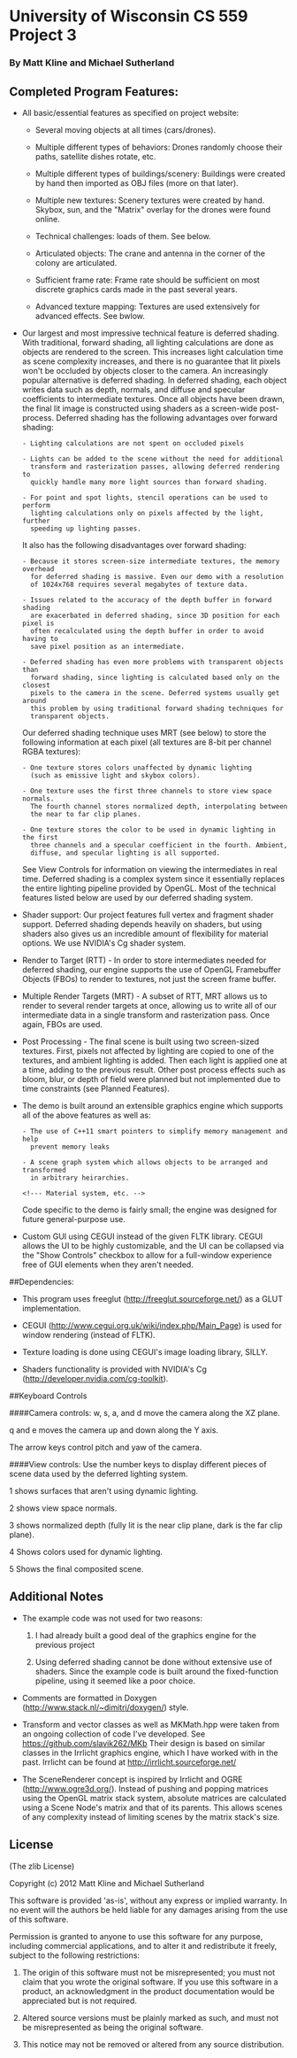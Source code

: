 # University of Wisconsin CS 559 Project 3
### By Matt Kline and Michael Sutherland

## Completed Program Features:

- All basic/essential features as specified on project website:
    - Several moving objects at all times (cars/drones).

    - Multiple different types of behaviors: Drones randomly choose their paths,
      satellite dishes rotate, etc.

    - Multiple different types of buildings/scenery: Buildings were created by
      hand then imported as OBJ files (more on that later).

    - Multiple new textures: Scenery textures were created by hand. Skybox, sun,
      and the "Matrix" overlay for the drones were found online.

    - Technical challenges: loads of them. See below.

    - Articulated objects: The crane and antenna in the corner of the colony are
      articulated.

    - Sufficient frame rate: Frame rate should be sufficient on most discrete
      graphics cards made in the past several years.

    - Advanced texture mapping: Textures are used extensively for advanced
      effects. See bwlow.

- Our largest and most impressive technical feature is deferred shading. With
  traditional, forward shading, all lighting calculations are done as objects
  are rendered to the screen. This increases light calculation time as scene
  complexity increases, and there is no guarantee that lit pixels won't be
  occluded by objects closer to the camera. An increasingly popular alternative
  is deferred shading. In deferred shading, each object writes data such as
  depth, normals, and diffuse and specular coefficients to intermediate
  textures. Once all objects have been drawn, the final lit image is constructed
  using shaders as a screen-wide post-process. Deferred shading has the
  following advantages over forward shading:
  
      - Lighting calculations are not spent on occluded pixels

      - Lights can be added to the scene without the need for additional
        transform and rasterization passes, allowing deferred rendering to
        quickly handle many more light sources than forward shading.

      - For point and spot lights, stencil operations can be used to perform
        lighting calculations only on pixels affected by the light, further
        speeding up lighting passes.

  It also has the following disadvantages over forward shading:

      - Because it stores screen-size intermediate textures, the memory overhead
        for deferred shading is massive. Even our demo with a resolution
        of 1024x768 requires several megabytes of texture data.

      - Issues related to the accuracy of the depth buffer in forward shading
        are exacerbated in deferred shading, since 3D position for each pixel is
        often recalculated using the depth buffer in order to avoid having to
        save pixel position as an intermediate.

      - Deferred shading has even more problems with transparent objects than
        forward shading, since lighting is calculated based only on the closest
        pixels to the camera in the scene. Deferred systems usually get around
        this problem by using traditional forward shading techniques for
        transparent objects.
        
  Our deferred shading technique uses MRT (see below) to store the following
  information at each pixel (all textures are 8-bit per channel RGBA textures):

      - One texture stores colors unaffected by dynamic lighting
        (such as emissive light and skybox colors).

      - One texture uses the first three channels to store view space normals.
        The fourth channel stores normalized depth, interpolating between
        the near to far clip planes.

      - One texture stores the color to be used in dynamic lighting in the first
        three channels and a specular coefficient in the fourth. Ambient,
        diffuse, and specular lighting is all supported.

  See View Controls for information on viewing the intermediates in real time.
  Deferred shading is a complex system since it essentially replaces the entire
  lighting pipeline provided by OpenGL. Most of the technical features listed
  below are used by our deferred shading system.

- Shader support: Our project features full vertex and fragment shader support.
  Deferred shading depends heavily on shaders, but using shaders also gives us
  an incredible amount of flexibility for material options. We use NVIDIA's Cg
  shader system.

- Render to Target (RTT) - In order to store intermediates needed for deferred
  shading, our engine supports the use of OpenGL Framebuffer Objects (FBOs) to
  render to textures, not just the screen frame buffer.

- Multiple Render Targets (MRT) - A subset of RTT, MRT allows us to render to
  several render targets at once, allowing us to write all of our intermediate
  data in a single transform and rasterization pass. Once again, FBOs are used.

- Post Processing - The final scene is built using two screen-sized textures.
  First, pixels not affected by lighting are copied to one of the textures, and
  ambient lighting is added. Then each light is applied one at a time, adding to
  the previous result. Other post process effects such as bloom, blur, or depth
  of field were planned but not implemented due to time constraints (see Planned
  Features).

<!--- Add more features here -->

- The demo is built around an extensible graphics engine which supports all of
  the above features as well as:

      - The use of C++11 smart pointers to simplify memory management and help
        prevent memory leaks

      - A scene graph system which allows objects to be arranged and transformed
        in arbitrary heirarchies.

      <!--- Material system, etc. -->

  Code specific to the demo is fairly small; the engine was designed for future
  general-purpose use.

- Custom GUI using CEGUI instead of the given FLTK library. CEGUI allows the UI
  to be highly customizable, and the UI can be collapsed via the
  "Show Controls" checkbox to allow for a full-window experience free of GUI
  elements when they aren't needed.

##Dependencies:

- This program uses freeglut (<http://freeglut.sourceforge.net/>) as a GLUT
  implementation.

- CEGUI (<http://www.cegui.org.uk/wiki/index.php/Main_Page>) is used for window
  rendering (instead of FLTK).

- Texture loading is done using CEGUI's image loading library, SILLY.

- Shaders functionality is provided with NVIDIA's Cg
  (<http://developer.nvidia.com/cg-toolkit>).

##Keyboard Controls

####Camera controls:
w, s, a, and d move the camera along the XZ plane.

q and e moves the camera up and down along the Y axis.

The arrow keys control pitch and yaw of the camera.

####View controls:
Use the number keys to display different pieces of scene data
used by the deferred lighting system.

1 shows surfaces that aren't using dynamic lighting.

2 shows view space normals.

3 shows normalized depth (fully lit is the near clip plane, dark is the far
  clip plane).

4 Shows colors used for dynamic lighting.

5 Shows the final composited scene.

## Additional Notes

- The example code was not used for two reasons:

    1. I had already built a good deal of the graphics engine for the previous
       project

    2. Using deferred shading cannot be done without extensive use of shaders.
       Since the example code is built around the fixed-function pipeline, using
       it seemed like a poor choice.

- Comments are formatted in Doxygen (<http://www.stack.nl/~dimitri/doxygen/>)
  style.

- Transform and vector classes as well as MKMath.hpp were taken from an ongoing
  collection of code I've developed. See <https://github.com/slavik262/MKb>
  Their design is based on similar classes in the Irrlicht graphics engine,
  which I have worked with in the past. Irrlicht can be found at
  <http://irrlicht.sourceforge.net/>

- The SceneRenderer concept is inspired by Irrlicht and OGRE
  (http://www.ogre3d.org/). Instead of pushing and popping matrices using the
  OpenGL matrix stack system, absolute matrices are calculated using a
  Scene Node's matrix and that of its parents. This allows scenes of any
  complexity instead of limiting scenes by the matrix stack's size.

## License

(The zlib License)

Copyright (c) 2012 Matt Kline and Michael Sutherland

This software is provided 'as-is', without any express or implied
warranty. In no event will the authors be held liable for any damages
arising from the use of this software.

Permission is granted to anyone to use this software for any purpose,
including commercial applications, and to alter it and redistribute it
freely, subject to the following restrictions:

   1. The origin of this software must not be misrepresented; you must not
   claim that you wrote the original software. If you use this software
   in a product, an acknowledgment in the product documentation would be
   appreciated but is not required.

   2. Altered source versions must be plainly marked as such, and must not be
   misrepresented as being the original software.

   3. This notice may not be removed or altered from any source
   distribution.
